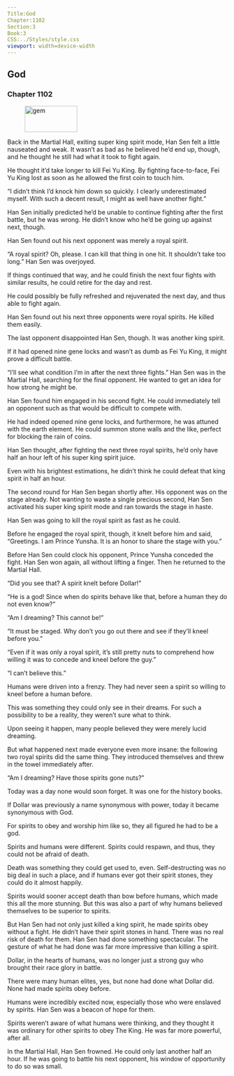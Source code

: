 ```yaml
---
Title:God 
Chapter:1102 
Section:3 
Book:3 
CSS:../Styles/style.css 
viewport: width=device-width
---
```

  
## God
### Chapter 1102
  
<figure>
	<img src="../Images/gem.gif" alt="gem" id="gem" width="120" height="60" />
</figure>
  

  
Back in the Martial Hall, exiting super king spirit mode, Han Sen felt a little nauseated and weak. It wasn’t as bad as he believed he’d end up, though, and he thought he still had what it took to fight again.

He thought it’d take longer to kill Fei Yu King. By fighting face-to-face, Fei Yu King lost as soon as he allowed the first coin to touch him.

“I didn’t think I’d knock him down so quickly. I clearly underestimated myself. With such a decent result, I might as well have another fight.”

Han Sen initially predicted he’d be unable to continue fighting after the first battle, but he was wrong. He didn’t know who he’d be going up against next, though.

Han Sen found out his next opponent was merely a royal spirit.

“A royal spirit? Oh, please. I can kill that thing in one hit. It shouldn’t take too long.” Han Sen was overjoyed.

If things continued that way, and he could finish the next four fights with similar results, he could retire for the day and rest.

He could possibly be fully refreshed and rejuvenated the next day, and thus able to fight again.

Han Sen found out his next three opponents were royal spirits. He killed them easily.

The last opponent disappointed Han Sen, though. It was another king spirit.

If it had opened nine gene locks and wasn’t as dumb as Fei Yu King, it might prove a difficult battle.

“I’ll see what condition I’m in after the next three fights.” Han Sen was in the Martial Hall, searching for the final opponent. He wanted to get an idea for how strong he might be.

Han Sen found him engaged in his second fight. He could immediately tell an opponent such as that would be difficult to compete with.

He had indeed opened nine gene locks, and furthermore, he was attuned with the earth element. He could summon stone walls and the like, perfect for blocking the rain of coins.

Han Sen thought, after fighting the next three royal spirits, he’d only have half an hour left of his super king spirit juice.

Even with his brightest estimations, he didn’t think he could defeat that king spirit in half an hour.

The second round for Han Sen began shortly after. His opponent was on the stage already. Not wanting to waste a single precious second, Han Sen activated his super king spirit mode and ran towards the stage in haste.

Han Sen was going to kill the royal spirit as fast as he could.

Before he engaged the royal spirit, though, it knelt before him and said, “Greetings. I am Prince Yunsha. It is an honor to share the stage with you.”

Before Han Sen could clock his opponent, Prince Yunsha conceded the fight. Han Sen won again, all without lifting a finger. Then he returned to the Martial Hall.

“Did you see that? A spirit knelt before Dollar!”

“He is a god! Since when do spirits behave like that, before a human they do not even know?”

“Am I dreaming? This cannot be!”

“It must be staged. Why don’t you go out there and see if they’ll kneel before you.”

“Even if it was only a royal spirit, it’s still pretty nuts to comprehend how willing it was to concede and kneel before the guy.”

“I can’t believe this.”

Humans were driven into a frenzy. They had never seen a spirit so willing to kneel before a human before.

This was something they could only see in their dreams. For such a possibility to be a reality, they weren’t sure what to think.

Upon seeing it happen, many people believed they were merely lucid dreaming.

But what happened next made everyone even more insane: the following two royal spirits did the same thing. They introduced themselves and threw in the towel immediately after.

“Am I dreaming? Have those spirits gone nuts?”

Today was a day none would soon forget. It was one for the history books.

If Dollar was previously a name synonymous with power, today it became synonymous with God.

For spirits to obey and worship him like so, they all figured he had to be a god.

Spirits and humans were different. Spirits could respawn, and thus, they could not be afraid of death.

Death was something they could get used to, even. Self-destructing was no big deal in such a place, and if humans ever got their spirit stones, they could do it almost happily.

Spirits would sooner accept death than bow before humans, which made this all the more stunning. But this was also a part of why humans believed themselves to be superior to spirits.

But Han Sen had not only just killed a king spirit, he made spirits obey without a fight. He didn’t have their spirit stones in hand. There was no real risk of death for them. Han Sen had done something spectacular. The gesture of what he had done was far more impressive than killing a spirit.

Dollar, in the hearts of humans, was no longer just a strong guy who brought their race glory in battle.

There were many human elites, yes, but none had done what Dollar did. None had made spirits obey before.

Humans were incredibly excited now, especially those who were enslaved by spirits. Han Sen was a beacon of hope for them.

Spirits weren’t aware of what humans were thinking, and they thought it was ordinary for other spirits to obey The King. He was far more powerful, after all.

In the Martial Hall, Han Sen frowned. He could only last another half an hour. If he was going to battle his next opponent, his window of opportunity to do so was small.